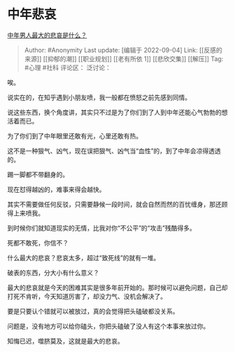 # 中年悲哀
[中年男人最大的悲哀是什么？](https://www.zhihu.com/question/522873114/answer/2659834718)

> Author: #Anonymity
> Last update: [编辑于 2022-09-04]
> Link: [[反感的来源]] [[抑郁的潮]] [[职业规划]] [[老有所依 1]] [[悲欣交集]] [[解压]]
> Tag: #心理 #社科
> 评论区：
> 泛讨论：

唉。

说实在的，在知乎遇到小朋友喷，我一般都在愤怒之前先感到同情。

说这些东西，换个角度讲，其实只不过是为了你们到了人到中年还能心气勃勃的想活着而已。

为了你们到了中年眼里还敢有光，心里还敢有热。

这不是一种狠气、凶气，现在误把狠气、凶气当“血性”的，到了中年会凉得透透的。

踢一脚都不带翻身的。

现在怼得越凶的，难事来得会越快。

其实不需要做任何反驳，只需要静候一段时间，就会自然而然的百忧缠身，那还顾得上来喷我。

到时候你们就知道现实的无情，比我对你“不公平”的“攻击”残酷得多。

死都不敢死，你信不？

什么最大的悲哀？悲哀太多，超过“致死线”的就有一堆。

破表的东西，分大小有什么意义？

最大的悲哀就是今天的困难其实是很多年前开始的。那时候可以避免问题，自己却打死不肯听，今天知道厉害了，却没力气、没机会解决了。

要是只要认个错就可以被放过，真的会觉得把头磕破都没关系。

问题是，没有地方可以给你磕头，你把头磕破了没人有这个本事来放过你。

知悔已迟，噬脐莫及，这就是最大的悲哀。
